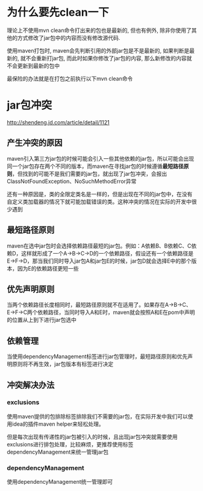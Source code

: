 # 为什么要先clean一下

理论上不使用mvn clean命令打出来的包也是最新的, 但也有例外, 除非你使用了其他的方式修改了jar包中的内容而没有修改源代码.

使用maven打包时, maven会先判断引用的外部jar包是不是最新的, 如果判断是最新的, 就不会重新打jar包, 而此时如果你修改了jar包的内容, 那么新修改的内容就不会更新到最新的包中

最保险的办法就是在打包之前执行以下mvn clean命令

# jar包冲突

http://shendeng.jd.com/article/detail/1121

## 产生冲突的原因

maven引入第三方jar包的时候可能会引入一些其他依赖的jar包，所以可能会出现同一个jar包存在两个不同的版本，而maven在寻找jar包的时候遵循**最短路径原则**，但找到的可能不是我们需要的jar包，就出现了jar包冲突，会报出ClassNotFoundException、NoSuchMethodError异常

还有一种原因是，类的全限定类名是一样的，但是出现在不同的jar包中，在没有自定义类加载器的情况下就可能加载错误的类。这种冲突的情况在实际的开发中很少遇到

## 最短路径原则

maven在选中jar包时会选择依赖路径最短的jar包。例如：A依赖B、B依赖C、C依赖D，这样就形成了一个A->B->C->D的一个依赖路径，假设还有一个依赖路径是E->F->D，那当我们同时导入jar包A和jar包E的时候，jar包D就会选择E中的那个版本，因为E的依赖路径更短一些

## 优先声明原则

当两个依赖路径长度相同时，最短路径原则就不在适用了。如果存在A->B->C、E->F->C两个依赖路径，当同时导入A和E时，maven就会按照A和E在pom中声明的位置从上到下进行jar包选中

## 依赖管理

当使用dependencyManagement标签进行jar包管理时，最短路径原则和优先声明原则将不再生效，jar包版本有标签进行决定

## 冲突解决办法

### exclusions

使用maven提供的包排除标签排除我们不需要的jar包，在实际开发中我们可以使用idea的插件maven helper来轻松处理。

但是每次出现有传递性的jar包被引入的时候，且出现jar包冲突就需要使用exclusions进行排包处理，比较麻烦，更推荐使用标签dependencyManagement来统一管理jar包

### dependencyManagement

使用dependencyManagement统一管理即可